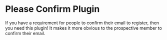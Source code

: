 # Please Confirm Plugin

If you have a requirement for people to confirm their email to register, then you need this plugin! It makes it 
more obvious to the prospective member to confirm their email.
